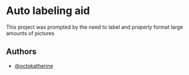 # Auto labeling aid

This project was prompted by the need to label and properly format
large amounts of pictures 


## Authors

- [@octokatherine](https://www.github.com/octokatherine)